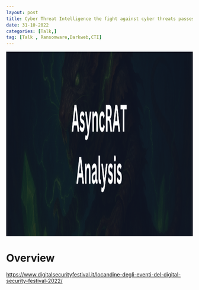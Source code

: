 ```yaml
---
layout: post
title: Cyber Threat Intelligence the fight against cyber threats passes through intelligence
date: 31-10-2022
categories: [Talk,]
tag: [Talk , Ransomware,Darkweb,CTI]
---
```


<img src="assets/images/blogs/async-rat/AsyncRAT-Banner.png" alt="AsycRAT Banner" width="700" height="500">


# Overview
https://www.digitalsecurityfestival.it/locandine-degli-eventi-del-digital-security-festival-2022/
